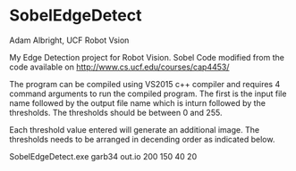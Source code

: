 # SobelEdgeDetect
Adam Albright, UCF Robot Vsion

My Edge Detection project for Robot Vision. Sobel Code modified from the code available on http://www.cs.ucf.edu/courses/cap4453/

The program can be compiled using VS2015 c++ compiler and requires 4 command arguments to run the compiled program. The first is the input file name followed by the output file name which is inturn followed by the thresholds. The thresholds should be between 0 and 255.

Each threshold value entered will generate an additional image. The thresholds needs to be arranged in decending order as indicated below.

SobelEdgeDetect.exe garb34 out.io 200 150 40 20 
